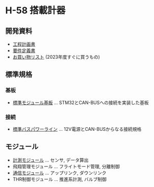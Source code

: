 # H-58 搭載計器

## 開発資料

- [工程計画書](./Documents/Schedule.md)
- [要件定義書](./Documents/RequirementsDocument.md)
- [お買い物リスト](./Documents/OKAIMONOList.md) (2023年度すぐに買うもの)

## 標準規格

### 基板

- [標準モジュール基板](./Components/StandardModuleBoard/) ... STM32とCAN-BUSへの接続を実装した基板

### 接続

- [標準バスパワーライン](./Components/StandardBusPowerLine/) ... 12V電源とCAN-BUSからなる接続規格

## モジュール

- [計測モジュール](./Components/SensingModule/) ... センサ, データ算出
- 飛翔管理モジュール ... フライトモード管理, 分離制御
- [通信モジュール](./Components/CommunicationModule/) ... アップリンク, ダウンリンク
- THR制御モジュール ... 推進系計測, バルブ制御
